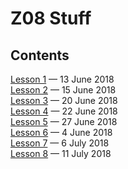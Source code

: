 # Z08 Stuff

## Contents
 
[Lesson 1](lesson1/) — 13 June 2018  
[Lesson 2](lesson2/) — 15 June 2018  
[Lesson 3](lesson3/) — 20 June 2018  
[Lesson 4](lesson4/) — 22 June 2018  
[Lesson 5](lesson5/) — 27 June 2018  
[Lesson 6](lesson6/) — 4 June 2018  
[Lesson 7](lesson7/) — 6 July 2018  
[Lesson 8](lesson8/) — 11 July 2018